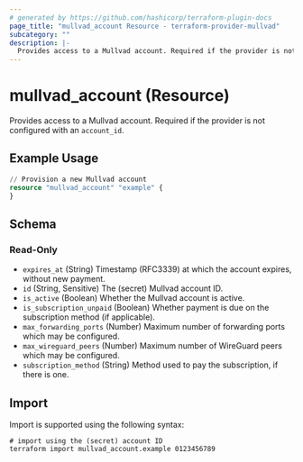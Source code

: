 ```yaml
---
# generated by https://github.com/hashicorp/terraform-plugin-docs
page_title: "mullvad_account Resource - terraform-provider-mullvad"
subcategory: ""
description: |-
  Provides access to a Mullvad account. Required if the provider is not configured with an account_id.
---
```


# mullvad_account (Resource)

Provides access to a Mullvad account. Required if the provider is not configured with an `account_id`.

## Example Usage

```terraform
// Provision a new Mullvad account
resource "mullvad_account" "example" {
}
```

<!-- schema generated by tfplugindocs -->
## Schema

### Read-Only

- `expires_at` (String) Timestamp (RFC3339) at which the account expires, without new payment.
- `id` (String, Sensitive) The (secret) Mullvad account ID.
- `is_active` (Boolean) Whether the Mullvad account is active.
- `is_subscription_unpaid` (Boolean) Whether payment is due on the subscription method (if applicable).
- `max_forwarding_ports` (Number) Maximum number of forwarding ports which may be configured.
- `max_wireguard_peers` (Number) Maximum number of WireGuard peers which may be configured.
- `subscription_method` (String) Method used to pay the subscription, if there is one.

## Import

Import is supported using the following syntax:

```shell
# import using the (secret) account ID
terraform import mullvad_account.example 0123456789
```
